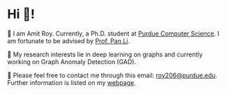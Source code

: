
# Hi 👋! 
🌱 I am Amit Roy. Currently, a Ph.D. student at [Purdue Computer Science](https://www.cs.purdue.edu/). I am fortunate to be advised by [Prof. Pan Li](https://www.cs.purdue.edu/people/faculty/panli.html).

🧐 My research interests lie in deep learning on graphs and currently working on Graph Anomaly Detection (GAD).

🌟 Please feel free to contact me through this email: roy206@purdue.edu. Further information is listed on my [webpage](https://amitroy7781.github.io/). 

